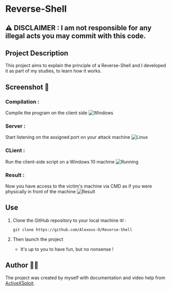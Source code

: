 # Reverse-Shell

## :warning: DISCLAIMER : I am not responsible for any illegal acts you may commit with this code.

## Project Description 

This project aims to explain the principle of a Reverse-Shell and I developed it as part of my studies, to learn how it works.

## Screenshot 📸
### Compilation :

Compile the program on the client side
![Windows](https://github.com/user-attachments/assets/cceda437-6434-4137-bacb-00248dad50a9)

### Server :
Start listening on the assigned port on your attack machine
![Linux](https://github.com/user-attachments/assets/d3c1f5a5-e35d-40f8-8468-e66ca1f6e987)

### CLient :
Run the client-side script on a Windows 10 machine
![Running](https://github.com/user-attachments/assets/e3c09252-042c-4b30-9420-51c2415a3f96)

### Result :
Now you have access to the victim's machine via CMD as if you were physically in front of the machine
![Result](https://github.com/user-attachments/assets/4308f432-21fd-492f-8231-333773ba0f80)



## Use

1. Clone the GitHub repository to your local machine <img src="https://cdn.jsdelivr.net/gh/devicons/devicon/icons/git/git-original.svg" height="15" alt="git logo" />:

    ```
    git clone https://github.com/Alexous-O/Reverse-Shell
    ```
    
2. Then launch the project
   - It's up to you to have fun, but no nonsense !

## Author 👨‍💻
The project was created by myself with documentation and video help from [ActiveXSploit](https://www.youtube.com/@ActiveXSploit).
